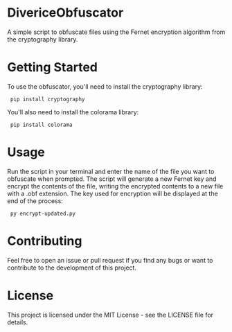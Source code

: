 # DivericeObfuscator
A simple script to obfuscate files using the Fernet encryption algorithm from the cryptography library.
# Getting Started
To use the obfuscator, you'll need to install the cryptography library:
        
     pip install cryptography
You'll also need to install the colorama library:
    
     pip install colorama
# Usage
Run the script in your terminal and enter the name of the file you want to obfuscate when prompted. The script will generate a new Fernet key and encrypt the contents of the file, writing the encrypted contents to a new file with a .obf extension. The key used for encryption will be displayed at the end of the process:

     py encrypt-updated.py
# Contributing
Feel free to open an issue or pull request if you find any bugs or want to contribute to the development of this project.
# License
This project is licensed under the MIT License - see the LICENSE file for details.
